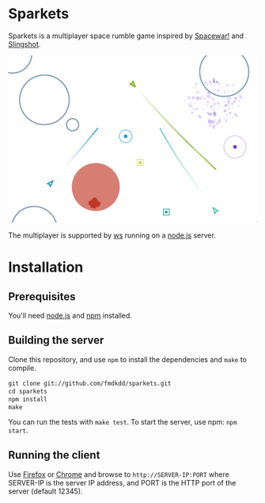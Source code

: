 # Sparkets

Sparkets is a multiplayer space rumble game inspired by [Spacewar!](http://en.wikipedia.org/wiki/Spacewar!) and [Slingshot](http://slingshot.wikispot.org/ "Slingshot website").

![Screenshot](https://raw.githubusercontent.com/fmdkdd/sparkets/next/screen.png)

The multiplayer is supported by [ws](http://einaros.github.io/ws/ "ws website") running on a [node.js](http://nodejs.org "node.js website") server.

# Installation

## Prerequisites

You'll need [node.js](http://nodejs.org) and [npm](http://npmjs.org) installed.

## Building the server

Clone this repository, and use `npm` to install the dependencies and `make` to compile.

	git clone git://github.com/fmdkdd/sparkets.git
	cd sparkets
	npm install
	make

You can run the tests with `make test`.  To start the server, use npm: `npm start`.

## Running the client

Use [Firefox](http://www.mozilla.org/firefox) or [Chrome](http://www.google.com/chrome) and browse to `http://SERVER-IP:PORT` where SERVER-IP is the server IP address, and PORT is the HTTP port of the server (default 12345).
